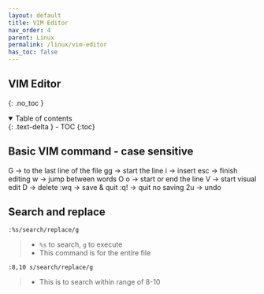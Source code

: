 ```yaml
---
layout: default    
title: VIM Editor
nav_order: 4
parent: Linux
permalink: /linux/vim-editor
has_toc: false
---
```


## VIM Editor 
{: .no_toc } 

<details open markdown="block">
  <summary>
    Table of contents
  </summary>
  {: .text-delta }
- TOC
{:toc}
</details>

## Basic VIM command - case sensitive

G -> to the last line of the file
gg -> start the line
i -> insert 
esc -> finish editing
w -> jump between words
O o -> start or end the line 
V -> start visual edit 
D -> delete 
:wq -> save & quit
:q! -> quit no saving 
2u -> undo 

## Search and replace

```
:%s/search/replace/g
```
>* `%s` to search, `g` to execute
>* This command is for the entire file

```
:8,10 s/search/replace/g
```
>* This is to search within range of 8-10
